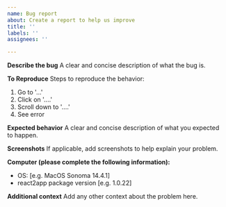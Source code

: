 ```yaml
---
name: Bug report
about: Create a report to help us improve
title: ''
labels: ''
assignees: ''

---
```


**Describe the bug**
A clear and concise description of what the bug is.

**To Reproduce**
Steps to reproduce the behavior:
1. Go to '...'
2. Click on '....'
3. Scroll down to '....'
4. See error

**Expected behavior**
A clear and concise description of what you expected to happen.

**Screenshots**
If applicable, add screenshots to help explain your problem.

**Computer (please complete the following information):**
 - OS: [e.g. MacOS Sonoma 14.4.1]
 - react2app package version [e.g. 1.0.22]

**Additional context**
Add any other context about the problem here.
